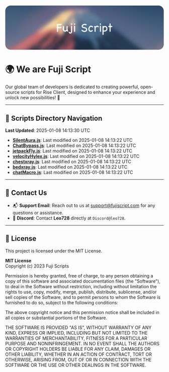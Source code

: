 ![Banner](.github/b.webp)

# 🌍 **We are Fuji Script**

Our global team of developers is dedicated to creating powerful, open-source scripts for Rise Client, designed to enhance your experience and unlock new possibilities! 🌟

---
<!-- SCRIPTS_NAVIGATION_START -->
## 📂 **Scripts Directory Navigation**

**Last Updated**: 2025-01-08 14:13:30 UTC

- **[SilentAura.js](scripts/SilentAura.js)**: Last modified on 2025-01-08 14:13:22 UTC
- **[ChatBypass.js](scripts/ChatBypass.js)**: Last modified on 2025-01-08 14:13:22 UTC
- **[jetpackFly.js](scripts/jetpackFly.js)**: Last modified on 2025-01-08 14:13:22 UTC
- **[velocityHylex.js](scripts/velocityHylex.js)**: Last modified on 2025-01-08 14:13:22 UTC
- **[chestxray.js](scripts/chestxray.js)**: Last modified on 2025-01-08 14:13:22 UTC
- **[bedxray.js](scripts/bedxray.js)**: Last modified on 2025-01-08 14:13:22 UTC
- **[chatMacro.js](scripts/chatMacro.js)**: Last modified on 2025-01-08 14:13:22 UTC

<!-- SCRIPTS_NAVIGATION_END -->

---

## 💬 **Contact Us**  
- 📬 **Support Email**: Reach out to us at [support@fujiscript.com](mailto:support@fujiscript.com) for any questions or assistance.  
- 💬 **Discord**: Contact **Leo728** directly at `Discord@leo728`.

---

## 📜 **License**

This project is licensed under the MIT License.  

**MIT License**  
Copyright (c) 2023 Fuji Scripts  

Permission is hereby granted, free of charge, to any person obtaining a copy of this software and associated documentation files (the "Software"), to deal in the Software without restriction, including without limitation the rights to use, copy, modify, merge, publish, distribute, sublicense, and/or sell copies of the Software, and to permit persons to whom the Software is furnished to do so, subject to the following conditions:  

The above copyright notice and this permission notice shall be included in all copies or substantial portions of the Software.  

THE SOFTWARE IS PROVIDED "AS IS", WITHOUT WARRANTY OF ANY KIND, EXPRESS OR IMPLIED, INCLUDING BUT NOT LIMITED TO THE WARRANTIES OF MERCHANTABILITY, FITNESS FOR A PARTICULAR PURPOSE AND NONINFRINGEMENT. IN NO EVENT SHALL THE AUTHORS OR COPYRIGHT HOLDERS BE LIABLE FOR ANY CLAIM, DAMAGES OR OTHER LIABILITY, WHETHER IN AN ACTION OF CONTRACT, TORT OR OTHERWISE, ARISING FROM, OUT OF OR IN CONNECTION WITH THE SOFTWARE OR THE USE OR OTHER DEALINGS IN THE SOFTWARE.  
